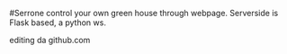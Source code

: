 #Serrone
control your own green house through webpage.
Serverside is Flask based, a python ws.




editing da github.com
